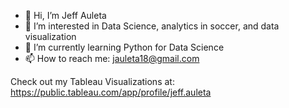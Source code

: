 - 👋 Hi, I’m Jeff Auleta
- 👀 I’m interested in Data Science, analytics in soccer, and data visualization
- 🌱 I’m currently learning Python for Data Science
- 📫 How to reach me: jauleta18@gmail.com

Check out my Tableau Visualizations at: https://public.tableau.com/app/profile/jeff.auleta<!---
jauleta/jauleta is a ✨ special ✨ repository because its `README.md` (this file) appears on your GitHub profile.
You can click the Preview link to take a look at your changes.
--->

